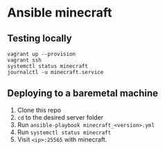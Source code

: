 # Ansible minecraft

## Testing locally

    vagrant up --provision
    vagrant ssh
    systemctl status minecraft
    journalctl -u minecraft.service

## Deploying to a baremetal machine

1. Clone this repo
2. `cd` to the desired server folder
3. Run `ansible-playbook minecraft_<version>.yml`
4. Run `systemctl status minecraft`
5. Visit `<ip>:25565` with minecraft.
